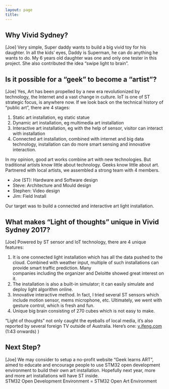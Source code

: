 ```yaml
---
layout: page
title: 
---
```

## Why Vivid Sydney?
[Joe] Very simple, Super daddy wants to build a big vivid toy for his daughter. In all the kids’ eyes, Daddy is Superman, he can do anything he wants to do. My 6 years old daughter was one and only one tester in this project. She also contributed the idea “swipe light to brain”.
 
## Is it possible for a “geek” to become a “artist”?
[Joe] Yes, Art has been propelled by a new era revolutionized by technology, the Internet and a vast change in culture.  IoT is one of ST strategic focus, is anywhere now.  If we look back on the technical history of “public art”, there are 4 stages:
1. Static art installation, eg static statue
2. Dynamic art installation, eg multimedia art installation
3. Interactive art installation, eg with the help of sensor, visitor can interact with installation
4. Connected art installation, combined with internet and big data technology, installation can do more smart sensing and innovative interaction.

In my opinion, good art works combine art with new technologies. But traditional artists know little about technology. Geeks know little about art.
Partnered with local artists, we assembled a strong team with 4 members.
* Joe (ST):  Hardware and Software design
* Steve: Architecture and Mould design
* Stephen: Video design
* Jim: Field Install

Our target was to build a connected and interactive art light installation.
 
## What makes “Light of thoughts” unique in Vivid Sydney 2017?
[Joe] Powered by ST sensor and IoT technology, there are 4 unique features:
1.  It is one connected light installation which has all the data pushed to the cloud. Combined with 
 weather input, multiple of such installations can provide smart traffic prediction. Many  
 companies including the organizer and Deloitte showed great interest on it.
2.  The installation is also a built-in simulator; it can easily simulate and deploy light algorithm 
 online.
3.  Innovative interactive method. In fact, I tried several ST sensors which include motion sensor, 
 mems microphone, etc.  Ultimately, we went with gesture control, which is fresh and fun.
4.  Unique big brain consisting of 270 cubes which is not easy to make.
 
“Light of thoughts” not only caught the eyeballs of local media, it’s also reported by several foreign TV outside of Australia.
Here’s one:
[v.ifeng.com](http://v.ifeng.com/video_7390163.shtml) (1:43 onwards)
 )
## Next Step?
[Joe] We may consider to setup a no-profit website “Geek learns ART”, aimed to educate and encourage  people to use STM32 open development environment to build their own art installation. Hopefully next year, more and more art installations will have ST inside.   
STM32 Open Development Environment = STM32 Open Art Environment



